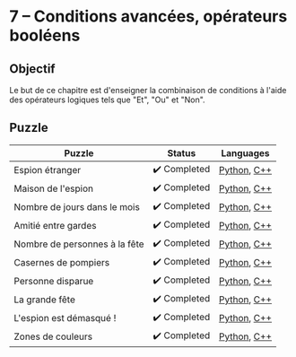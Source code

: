 # 7 – Conditions avancées, opérateurs booléens

## Objectif

Le but de ce chapitre est d'enseigner la combinaison de conditions à l'aide des opérateurs logiques tels que "Et", "Ou" et "Non".

## Puzzle

| Puzzle                        | Status                       | Languages                                                                                                                      |
| ----------------------------- | ---------------------------- | ------------------------------------------------------------------------------------------------------------------------------ |
| Espion étranger               | :heavy_check_mark: Completed | [Python](./01%20-%20Espion%20étranger.py), [C++](./01%20-%20Espion%20étranger.cpp)                                             |
| Maison de l'espion            | :heavy_check_mark: Completed | [Python](./02%20-%20Maison%20de%20l'espion.py), [C++](./02%20-%20Maison%20de%20l'espion.cpp)                                   |
| Nombre de jours dans le mois  | :heavy_check_mark: Completed | [Python](./03%20-%20Nombre%20de%20jours%20dans%20le%20mois.py), [C++](./03%20-%20Nombre%20de%20jours%20dans%20le%20mois.cpp)   |
| Amitié entre gardes           | :heavy_check_mark: Completed | [Python](./04%20-%20Amitié%20entre%20gardes.py), [C++](./04%20-%20Amitié%20entre%20gardes.cpp)                                 |
| Nombre de personnes à la fête | :heavy_check_mark: Completed | [Python](./05%20-%20Nombre%20de%20personnes%20à%20la%20fête.py), [C++](./05%20-%20Nombre%20de%20personnes%20à%20la%20fête.cpp) |
| Casernes de pompiers          | :heavy_check_mark: Completed | [Python](./06%20-%20Casernes%20de%20pompiers.py), [C++](./06%20-%20Casernes%20de%20pompiers.cpp)                               |
| Personne disparue             | :heavy_check_mark: Completed | [Python](./07%20-%20Personne%20disparue.py), [C++](./07%20-%20Personne%20disparue.cpp)                                         |
| La grande fête                | :heavy_check_mark: Completed | [Python](./08%20-%20La%20grande%20fête.py), [C++](./08%20-%20La%20grande%20fête.cpp)                                           |
| L'espion est démasqué !       | :heavy_check_mark: Completed | [Python](./09%20-%20L'espion%20est%20démasqué%20!.py), [C++](./09%20-%20L'espion%20est%20démasqué%20!.cpp)                     |
| Zones de couleurs             | :heavy_check_mark: Completed | [Python](./10%20-%20Zones%20de%20couleurs.py), [C++](./10%20-%20Zones%20de%20couleurs.cpp)                                     |
